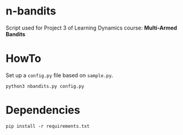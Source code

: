 # n-bandits

Script used for Project 3 of Learning Dynamics course:
**Multi-Armed Bandits**

# HowTo

Set up a `config.py` file based on `sample.py`.

```
python3 nbandits.py config.py
```

# Dependencies

```
pip install -r requirements.txt
```

